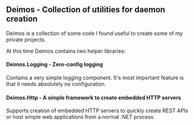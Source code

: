 ## Deimos - Collection of utilities for daemon creation

Deimos is a collection of some code I found useful to create some of my private projects.

At this time Deimos contains two helper libraries:

#### **Deimos.Logging** - Zero-config logging

Contains a very simple logging component. It's most important feature is that it needs absolutely no configuration.

#### **Deimos.Http** - A simple framework to create embedded HTTP servers

Supports creation of embedded HTTP servers to quickly create REST APIs or host simple web applications from a normal .NET process.



